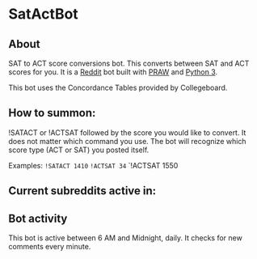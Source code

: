 # SatActBot

## About
SAT to ACT score conversions bot. This converts between SAT and ACT scores for you. It is a [Reddit](https://www.reddit.com/) bot built with [PRAW](http://praw.readthedocs.io/en/latest/) and [Python 3](https://docs.python.org/3/). 

This bot uses the Concordance Tables provided by Collegeboard.

## How to summon:
!SATACT or !ACTSAT followed by the score you would like to convert. It does not matter which command you use. The bot will recognize which score type (ACT or SAT) you posted itself.

Examples:
`!SATACT 1410`
`!ACTSAT 34`
`!ACTSAT 1550

## Current subreddits active in:

## Bot activity
This bot is active between 6 AM and Midnight, daily. It checks for new comments every minute.
